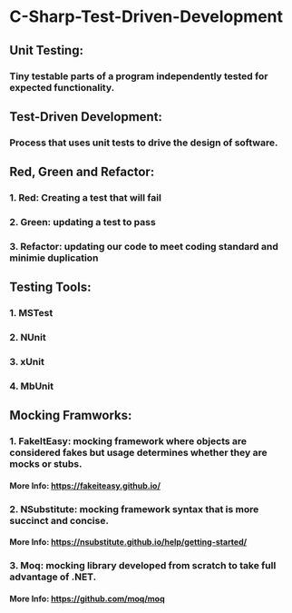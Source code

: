 # C-Sharp-Test-Driven-Development

## Unit Testing: 
### Tiny testable parts of a program independently tested for expected functionality.

## Test-Driven Development:
### Process that uses unit tests to drive the design of software.

## Red, Green and Refactor:
### 1. Red: Creating a test that will fail
### 2. Green: updating a test to pass
### 3. Refactor: updating our code to meet coding standard and minimie duplication

## Testing Tools:
### 1. MSTest
### 2. NUnit
### 3. xUnit
### 4. MbUnit

## Mocking Framworks:
### 1. FakeItEasy: mocking framework where objects are considered fakes but usage determines whether they are mocks or stubs.
#### More Info: https://fakeiteasy.github.io/

### 2. NSubstitute: mocking framework syntax that is more succinct and concise.
#### More Info: https://nsubstitute.github.io/help/getting-started/

### 3. Moq: mocking library developed from scratch to take full advantage of .NET.
#### More Info: https://github.com/moq/moq
